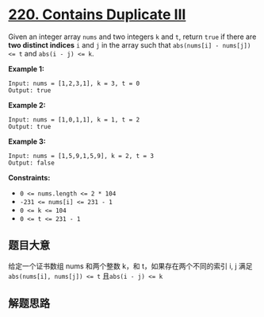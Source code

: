 # [220. Contains Duplicate III](https://leetcode.com/problems/contains-duplicate-iii/)

Given an integer array `nums` and two integers `k` and `t`, return `true` if there are **two distinct indices** `i` and `j` in the array such that `abs(nums[i] - nums[j]) <= t` and `abs(i - j) <= k`.

 

**Example 1:**

```
Input: nums = [1,2,3,1], k = 3, t = 0
Output: true
```

**Example 2:**

```
Input: nums = [1,0,1,1], k = 1, t = 2
Output: true
```

**Example 3:**

```
Input: nums = [1,5,9,1,5,9], k = 2, t = 3
Output: false
```

 

**Constraints:**

- `0 <= nums.length <= 2 * 104`
- `-231 <= nums[i] <= 231 - 1`
- `0 <= k <= 104`
- `0 <= t <= 231 - 1`

## 题目大意

给定一个证书数组 nums 和两个整数 k，和 t，如果存在两个不同的索引 i, j 满足 `abs(nums[i], nums[j]) <= t` 且`abs(i - j) <= k`

## 解题思路

